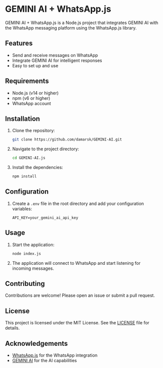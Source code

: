 # GEMINI AI + WhatsApp.js

GEMINI AI + WhatsApp.js is a Node.js project that integrates GEMINI AI with the WhatsApp messaging platform using the WhatsApp.js library.

## Features

- Send and receive messages on WhatsApp
- Integrate GEMINI AI for intelligent responses
- Easy to set up and use

## Requirements

- Node.js (v14 or higher)
- npm (v6 or higher)
- WhatsApp account

## Installation

1. Clone the repository:
    ```sh
    git clone https://github.com/damarsk/GEMINI-AI.git
    ```
2. Navigate to the project directory:
    ```sh
    cd GEMINI-AI.js
    ```
3. Install the dependencies:
    ```sh
    npm install
    ```

## Configuration

1. Create a `.env` file in the root directory and add your configuration variables:
    ```env
    API_KEY=your_gemini_ai_api_key
    ```

## Usage

1. Start the application:
    ```sh
    node index.js
    ```
2. The application will connect to WhatsApp and start listening for incoming messages.

## Contributing

Contributions are welcome! Please open an issue or submit a pull request.

## License

This project is licensed under the MIT License. See the [LICENSE](LICENSE) file for details.

## Acknowledgements

- [WhatsApp.js](https://github.com/pedroslopez/whatsapp-web.js) for the WhatsApp integration
- [GEMINI AI](https://gemini.google.com) for the AI capabilities